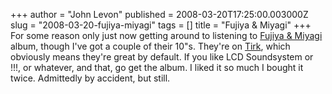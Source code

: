 +++
author = "John Levon"
published = 2008-03-20T17:25:00.003000Z
slug = "2008-03-20-fujiya-miyagi"
tags = []
title = "Fujiya & Miyagi"
+++
For some reason only just now getting around to listening to [Fujiya &
Miyagi](http://www.fujiya-miyagi.co.uk/) album, though I've got a couple
of their 10"s. They're on [Tirk](http://www.tirk-recordings.com/), which
obviously means they're great by default. If you like LCD Soundsystem or
!!!, or whatever, and that, go get the album. I liked it so much I
bought it twice. Admittedly by accident, but still.
